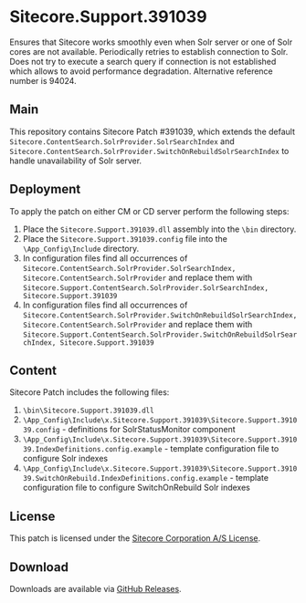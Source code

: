 # Sitecore.Support.391039
Ensures that Sitecore works smoothly even when Solr server or one of Solr cores are not available. Periodically retries to establish connection to Solr. Does not try to execute a search query if connection is not established which allows to avoid performance degradation. Alternative reference number is 94024.

## Main

This repository contains Sitecore Patch #391039, which extends the default `Sitecore.ContentSearch.SolrProvider.SolrSearchIndex` and `Sitecore.ContentSearch.SolrProvider.SwitchOnRebuildSolrSearchIndex` to handle unavailability of Solr server.

## Deployment

To apply the patch on either CM or CD server perform the following steps:

1. Place the `Sitecore.Support.391039.dll` assembly into the `\bin` directory.
2. Place the `Sitecore.Support.391039.config` file into the `\App_Config\Include` directory.
3. In configuration files find all occurrences of 
`Sitecore.ContentSearch.SolrProvider.SolrSearchIndex, Sitecore.ContentSearch.SolrProvider`
and replace them with
`Sitecore.Support.ContentSearch.SolrProvider.SolrSearchIndex, Sitecore.Support.391039`
4. In configuration files find all occurrences of
`Sitecore.ContentSearch.SolrProvider.SwitchOnRebuildSolrSearchIndex, Sitecore.ContentSearch.SolrProvider`
and replace them with
`Sitecore.Support.ContentSearch.SolrProvider.SwitchOnRebuildSolrSearchIndex, Sitecore.Support.391039`

## Content 

Sitecore Patch includes the following files:

1. `\bin\Sitecore.Support.391039.dll`
2. `\App_Config\Include\x.Sitecore.Support.391039\Sitecore.Support.391039.config` - definitions for SolrStatusMonitor component
3. `\App_Config\Include\x.Sitecore.Support.391039\Sitecore.Support.391039.IndexDefinitions.config.example` - template configuration file to configure Solr indexes 
4. `\App_Config\Include\x.Sitecore.Support.391039\Sitecore.Support.391039.SwitchOnRebuild.IndexDefinitions.config.example` - template configuration file to configure SwitchOnRebuild Solr indexes 

## License

This patch is licensed under the [Sitecore Corporation A/S License](LICENSE).

## Download

Downloads are available via [GitHub Releases](https://github.com/SitecoreSupport/Sitecore.Support.391039/releases).
